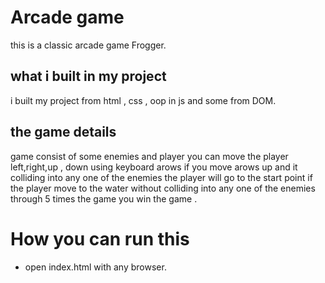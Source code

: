 #  Arcade game 
this is a classic arcade game Frogger.
## what i built in my project ##
i built my project from html , css , oop in js and some from DOM.
##  the game  details ##
game consist of  some enemies and player 
you can move the player left,right,up , down using keyboard arows
if you move arows up and  it colliding into any one of the enemies the player will go to the start point 
if the player move to the water without colliding into any one of the enemies through 5 times the game  you win the game .
 #  How you can run this 
 - open index.html with any browser.
